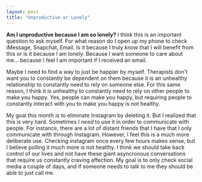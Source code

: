 ```yaml
---
layout: post
title: "Unproductive or Lonely"
---
```



**Am I unproductive because I am so lonely?** I think this is an important question to ask myself. For what reason do I
open up my phone to check iMessage, Snapchat, Email. Is it because I truly *know* that I will benefit from this or is it
because I am lonely.
Because I want someone to care about me...
because I feel I am important if I received an email.

Maybe I need to find a way to just be happier by myself.
Therapists don't want you
to constantly be dependent on them because it is an unhealthy relationship to constantly need to rely on someone else.
For this same reason, I think it is unhealthy to constantly need to rely on other people to make you happy.
Yes, people can make you happy, but requiring people to constantly interact with you to make you happy is not healthy.

My goal this month is to eliminate Instagram by deleting it.
But I realized that this is very hard.
Sometimes I _need_ to use it in order to communicate with people.
For instance, there are a lot of distant friends that I have that I only communicate with through Instagram.
However, I feel this is a much more deliberate use.
Checking instagram once every few hours makes sense, but I believe polling it much more is not healthy.
I think we should take back control of our lives and not have these giant asyncronous conversations that require us
constantly craving affection.
My goal is to only check social media a couple of days,
and if someone needs to talk to me they should be able to just call me.
